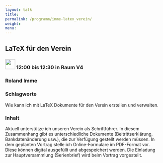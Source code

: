 ```yaml
---
layout: talk
title:
permalink: /programm/imme-latex_verein/
weight: 
menu:
---
```

## LaTeX&nbsp;für&nbsp;den&nbsp;Verein

### <img height = "32" src="../../images/talk.svg"> 12:00 bis 12:30 in Raum V4

### Roland&nbsp;Imme

### Schlagworte

Wie kann ich mit LaTeX Dokumente für den Verein erstellen und verwalten.

### Inhalt

Aktuell unterstütze ich unseren Verein als Schriftführer. In diesem Zusammenhang gibt es unterschiedliche Dokumente (Beitrittserklärung, Bankdatenänderung usw.), die zur Verfügung gestellt werden müssen. In dem geplanten Vortrag stelle ich Online-Formulare im PDF-Format vor. Diese können digital ausgefüllt und abgespeichert werden. Die Einladung zur Hauptversammlung (Serienbrief) wird beim Vortrag vorgestellt.


